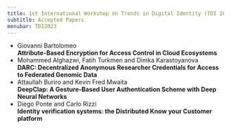 ```yaml
---
title: 1st International Workshop on Trends in Digital Identity (TDI 2023)
subtitle: Accepted Papers
menubar: TDI2023
---
```


<ul>
  <li>
    Giovanni Bartolomeo<br />
    <b>Attribute-Based Encryption for Access Control in Cloud Ecosystems</b>
  </li>

  <li>
    Mohammed Alghazwi, Fatih Turkmen and Dimka Karastoyanova<br />
    <b>DARC: Decentralized Anonymous Researcher Credentials for Access to Federated Genomic Data</b>
  </li>

  <li>
    Attaullah Buriro and Kevin Fred Mwaita<br />
    <b>DeepClap: A Gesture-Based User Authentication Scheme with Deep Neural Networks</b>
  </li>

  <li>
    Diego Ponte and Carlo Rizzi<br />
    <b>Identity verification systems: the Distributed Know your Customer platform</b>
  </li>
</ul>
